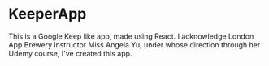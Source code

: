 # KeeperApp

This is a Google Keep like app, made using React. I acknowledge London App Brewery instructor Miss Angela Yu, under whose direction through her Udemy course, I've created this app. 
